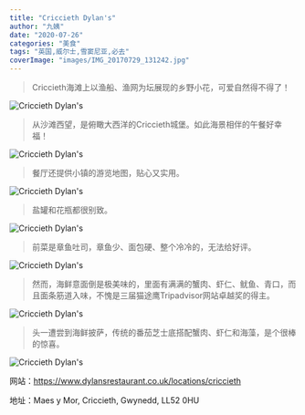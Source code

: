 ```yaml
---
title: "Criccieth Dylan's"
author: "九姨"
date: "2020-07-26"
categories: "美食"
tags: "英国,威尔士,雪窦尼亚,必去"
coverImage: "images/IMG_20170729_131242.jpg"
---
```


>Criccieth海滩上以渔船、渔网为坛展现的乡野小花，可爱自然得不得了！

![Criccieth Dylan's](images/IMG_20170729_141134.jpg)

>从沙滩西望，是俯瞰大西洋的Criccieth城堡。如此海景相伴的午餐好幸福！

![Criccieth Dylan's](images/IMG_20170729_124833.jpg)

>餐厅还提供小镇的游览地图，贴心又实用。

![Criccieth Dylan's](images/IMG_20170729_132117.jpg)

>盐罐和花瓶都很别致。

![Criccieth Dylan's](images/IMG_20170729_132351-e1522101435747.jpg)

>前菜是章鱼吐司，章鱼少、面包硬、整个冷冷的，无法给好评。

![Criccieth Dylan's](images/IMG_20170729_132446-e1522101415727.jpg)

>然而，海鲜意面倒是极美味的，里面有满满的蟹肉、虾仁、鱿鱼、青口，而且面条筋道入味，不愧是三届猫途鹰Tripadvisor网站卓越奖的得主。

![Criccieth Dylan's](images/IMG_20170729_132248.jpg)

>头一遭尝到海鲜披萨，传统的番茄芝士底搭配蟹肉、虾仁和海藻，是个很棒的惊喜。

![Criccieth Dylan's](images/IMG_20170729_132328.jpg)

网站：https://www.dylansrestaurant.co.uk/locations/criccieth

地址：Maes y Mor, Criccieth, Gwynedd, LL52 0HU
